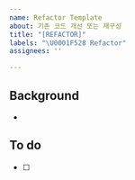 ```yaml
---
name: Refactor Template
about: 기존 코드 개선 또는 재구성
title: "[REFACTOR]"
labels: "\U0001F528 Refactor"
assignees: ''

---
```


## Background
- 

## To do
- [ ]